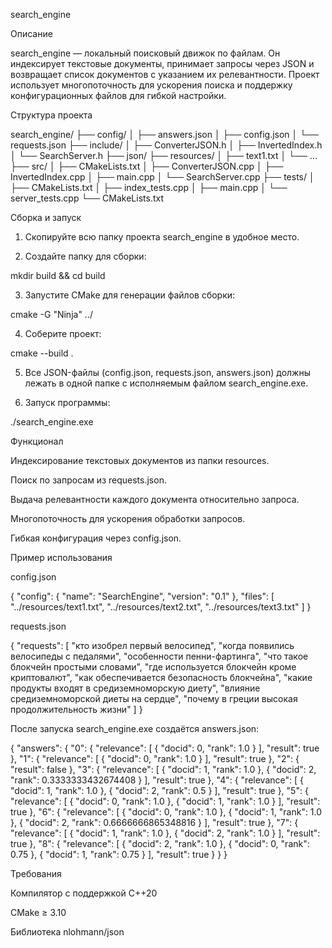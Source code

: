search_engine

Описание

search_engine — локальный поисковый движок по файлам. Он индексирует текстовые документы, принимает запросы через JSON и возвращает список документов с указанием их релевантности. Проект использует многопоточность для ускорения поиска и поддержку конфигурационных файлов для гибкой настройки.

Структура проекта

search_engine/
├── config/
│   ├── answers.json
│   ├── config.json
│   └── requests.json
├── include/
│   ├── ConverterJSON.h
│   ├── InvertedIndex.h
│   └── SearchServer.h
├── json/
├── resources/
│   ├── text1.txt
│   └── ...
├── src/
│   ├── CMakeLists.txt
│   ├── ConverterJSON.cpp
│   ├── InvertedIndex.cpp
│   ├── main.cpp
│   └── SearchServer.cpp
├── tests/
│   ├── CMakeLists.txt
│   ├── index_tests.cpp
│   ├── main.cpp
│   └── server_tests.cpp
└── CMakeLists.txt

Сборка и запуск

1. Скопируйте всю папку проекта search_engine в удобное место.


2. Создайте папку для сборки:

mkdir build && cd build


3. Запустите CMake для генерации файлов сборки:

cmake -G "Ninja" ../


4. Соберите проект:

cmake --build .


5. Все JSON-файлы (config.json, requests.json, answers.json) должны лежать в одной папке с исполняемым файлом search_engine.exe.


6. Запуск программы:

./search_engine.exe



Функционал

Индексирование текстовых документов из папки resources.

Поиск по запросам из requests.json.

Выдача релевантности каждого документа относительно запроса.

Многопоточность для ускорения обработки запросов.

Гибкая конфигурация через config.json.


Пример использования

config.json

{
  "config": {
    "name": "SearchEngine",
    "version": "0.1"
  },
  "files": [
    "../resources/text1.txt",
    "../resources/text2.txt",
    "../resources/text3.txt"
  ]
}

requests.json

{
  "requests": [
    "кто изобрел первый велосипед",
    "когда появились велосипеды с педалями",
    "особенности пенни-фартинга",
    "что такое блокчейн простыми словами",
    "где используется блокчейн кроме криптовалют",
    "как обеспечивается безопасность блокчейна",
    "какие продукты входят в средиземноморскую диету",
    "влияние средиземноморской диеты на сердце",
    "почему в греции высокая продолжительность жизни"
  ]
}

После запуска search_engine.exe создаётся answers.json:

{
    "answers": {
        "0": {
            "relevance": [
                {
                    "docid": 0,
                    "rank": 1.0
                }
            ],
            "result": true
        },
        "1": {
            "relevance": [
                {
                    "docid": 0,
                    "rank": 1.0
                }
            ],
            "result": true
        },
        "2": {
            "result": false
        },
        "3": {
            "relevance": [
                {
                    "docid": 1,
                    "rank": 1.0
                },
                {
                    "docid": 2,
                    "rank": 0.3333333432674408
                }
            ],
            "result": true
        },
        "4": {
            "relevance": [
                {
                    "docid": 1,
                    "rank": 1.0
                },
                {
                    "docid": 2,
                    "rank": 0.5
                }
            ],
            "result": true
        },
        "5": {
            "relevance": [
                {
                    "docid": 0,
                    "rank": 1.0
                },
                {
                    "docid": 1,
                    "rank": 1.0
                }
            ],
            "result": true
        },
        "6": {
            "relevance": [
                {
                    "docid": 0,
                    "rank": 1.0
                },
                {
                    "docid": 1,
                    "rank": 1.0
                },
                {
                    "docid": 2,
                    "rank": 0.6666666865348816
                }
            ],
            "result": true
        },
        "7": {
            "relevance": [
                {
                    "docid": 1,
                    "rank": 1.0
                },
                {
                    "docid": 2,
                    "rank": 1.0
                }
            ],
            "result": true
        },
        "8": {
            "relevance": [
                {
                    "docid": 2,
                    "rank": 1.0
                },
                {
                    "docid": 0,
                    "rank": 0.75
                },
                {
                    "docid": 1,
                    "rank": 0.75
                }
            ],
            "result": true
        }
    }
}

Требования

Компилятор с поддержкой C++20

CMake ≥ 3.10

Библиотека nlohmann/json
